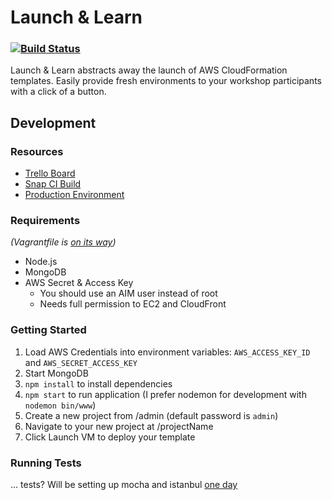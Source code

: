 # Launch & Learn
### [![Build Status](https://snap-ci.com/asifrc/launchandlearn/branch/master/build_image)](https://snap-ci.com/asifrc/launchandlearn/branch/master)

Launch & Learn abstracts away the launch of AWS CloudFormation templates. Easily provide fresh environments to your workshop participants with a click of a button.

## Development

### Resources
 - [Trello Board](https://trello.com/b/d2tCoZGp/launch-learn)
 - [Snap CI Build](https://snap-ci.com/asifrc/launchandlearn/branch/master)
 - [Production Environment](http://launchandlearn.herokuapp.com/)

### Requirements
_(Vagrantfile is [on its way](https://trello.com/c/t2z971Mg))_
 - Node.js
 - MongoDB
 - AWS Secret & Access Key
    - You should use an AIM user instead of root
    - Needs full permission to EC2 and CloudFront

### Getting Started
  1. Load AWS Credentials into environment variables: `AWS_ACCESS_KEY_ID` and `AWS_SECRET_ACCESS_KEY`
  2. Start MongoDB
  3. `npm install` to install dependencies
  4. `npm start` to run application (I prefer nodemon for development with `nodemon bin/www`)
  5. Create a new project from /admin (default password is `admin`)
  6. Navigate to your new project at /projectName
  7. Click Launch VM to deploy your template
  
### Running Tests
... tests? Will be setting up mocha and istanbul [one day](https://trello.com/c/Xp5IPEaU)